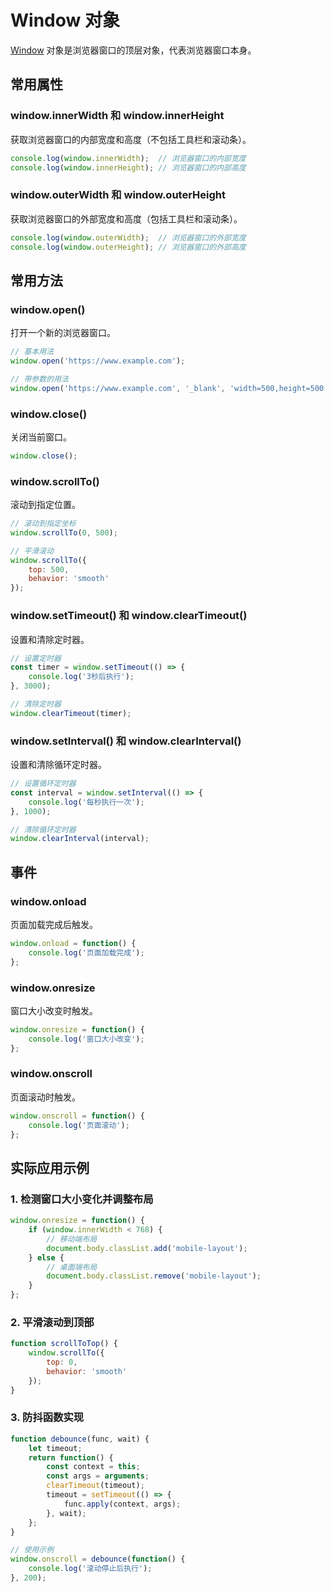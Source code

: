 # Window 对象

[Window](https://developer.mozilla.org/zh-CN/docs/Web/API/Window) 对象是浏览器窗口的顶层对象，代表浏览器窗口本身。

## 常用属性

### window.innerWidth 和 window.innerHeight

获取浏览器窗口的内部宽度和高度（不包括工具栏和滚动条）。

```javascript
console.log(window.innerWidth);  // 浏览器窗口的内部宽度
console.log(window.innerHeight); // 浏览器窗口的内部高度
```

### window.outerWidth 和 window.outerHeight

获取浏览器窗口的外部宽度和高度（包括工具栏和滚动条）。

```javascript
console.log(window.outerWidth);  // 浏览器窗口的外部宽度
console.log(window.outerHeight); // 浏览器窗口的外部高度
```

## 常用方法

### window.open()

打开一个新的浏览器窗口。

```javascript
// 基本用法
window.open('https://www.example.com');

// 带参数的用法
window.open('https://www.example.com', '_blank', 'width=500,height=500');
```

### window.close()

关闭当前窗口。

```javascript
window.close();
```

### window.scrollTo()

滚动到指定位置。

```javascript
// 滚动到指定坐标
window.scrollTo(0, 500);

// 平滑滚动
window.scrollTo({
    top: 500,
    behavior: 'smooth'
});
```

### window.setTimeout() 和 window.clearTimeout()

设置和清除定时器。

```javascript
// 设置定时器
const timer = window.setTimeout(() => {
    console.log('3秒后执行');
}, 3000);

// 清除定时器
window.clearTimeout(timer);
```

### window.setInterval() 和 window.clearInterval()

设置和清除循环定时器。

```javascript
// 设置循环定时器
const interval = window.setInterval(() => {
    console.log('每秒执行一次');
}, 1000);

// 清除循环定时器
window.clearInterval(interval);
```

## 事件

### window.onload

页面加载完成后触发。

```javascript
window.onload = function() {
    console.log('页面加载完成');
};
```

### window.onresize

窗口大小改变时触发。

```javascript
window.onresize = function() {
    console.log('窗口大小改变');
};
```

### window.onscroll

页面滚动时触发。

```javascript
window.onscroll = function() {
    console.log('页面滚动');
};
```

## 实际应用示例

### 1. 检测窗口大小变化并调整布局

```javascript
window.onresize = function() {
    if (window.innerWidth < 768) {
        // 移动端布局
        document.body.classList.add('mobile-layout');
    } else {
        // 桌面端布局
        document.body.classList.remove('mobile-layout');
    }
};
```

### 2. 平滑滚动到顶部

```javascript
function scrollToTop() {
    window.scrollTo({
        top: 0,
        behavior: 'smooth'
    });
}
```

### 3. 防抖函数实现

```javascript
function debounce(func, wait) {
    let timeout;
    return function() {
        const context = this;
        const args = arguments;
        clearTimeout(timeout);
        timeout = setTimeout(() => {
            func.apply(context, args);
        }, wait);
    };
}

// 使用示例
window.onscroll = debounce(function() {
    console.log('滚动停止后执行');
}, 200);
```
